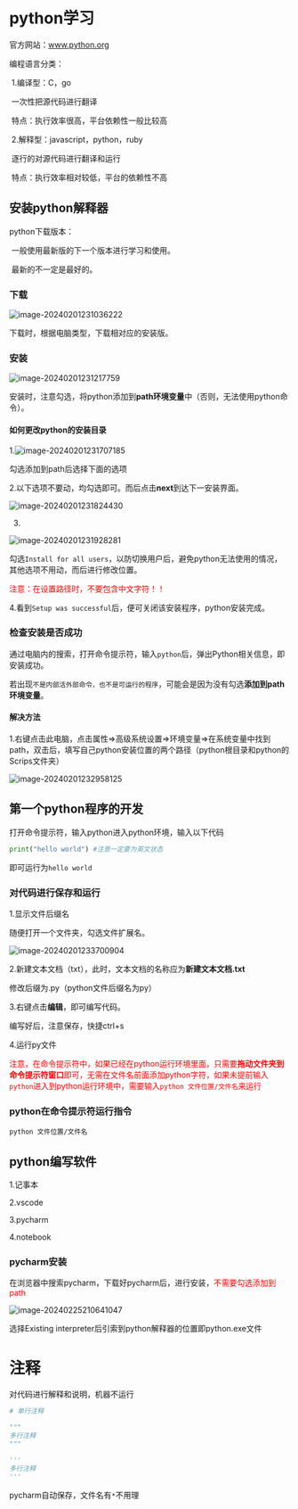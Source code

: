# python学习

官方网站：www.python.org

编程语言分类：

​	1.编译型：C，go

​		一次性把源代码进行翻译

​		特点：执行效率很高，平台依赖性一般比较高

​	2.解释型：javascript，python，ruby

​		逐行的对源代码进行翻译和运行

​		特点：执行效率相对较低，平台的依赖性不高

## 安装python解释器

python下载版本：

​	一般使用最新版的下一个版本进行学习和使用。

​	最新的不一定是最好的。

### 下载

![image-20240201231036222](./assets/image-20240201231036222-1706802332786-1.png)

下载时，根据电脑类型，下载相对应的安装版。

### 安装

![image-20240201231217759](.\assets\image-20240201231217759.png)

安装时，注意勾选，将python添加到**path环境变量**中（否则，无法使用python命令）。

#### 如何更改python的安装目录

1.![image-20240201231707185](.\assets\image-20240201231707185.png)

勾选添加到path后选择下面的选项

2.以下选项不要动，均勾选即可。而后点击**next**到达下一安装界面。

![image-20240201231824430](.\assets\image-20240201231824430.png)

3.

![image-20240201231928281](.\assets\image-20240201231928281.png)

勾选`Install for all users`，以防切换用户后，避免python无法使用的情况，其他选项不用动，而后进行修改位置。

<font color=red>注意：在设置路径时，不要包含中文字符！！</font>

4.看到`Setup was successful`后，便可关闭该安装程序，python安装完成。

### 检查安装是否成功

通过电脑内的搜索，打开命令提示符，输入`python`后，弹出Python相关信息，即安装成功。

若出现`不是内部活外部命令，也不是可运行的程序`，可能会是因为没有勾选**添加到path环境变量**。

#### 解决方法

1.右键点击此电脑，点击属性=>高级系统设置=>环境变量=>在系统变量中找到path，双击后，填写自己python安装位置的两个路径（python根目录和python的Scrips文件夹）

![image-20240201232958125](.\assets\image-20240201232958125.png)

## 第一个python程序的开发

打开命令提示符，输入python进入python环境，输入以下代码

```python
print("hello world") #注意一定要为英文状态
```

即可运行为`hello world`

### 对代码进行保存和运行

1.显示文件后缀名

随便打开一个文件夹，勾选文件扩展名。

![image-20240201233700904](.\assets\image-20240201233700904.png)

2.新建文本文档（txt），此时，文本文档的名称应为**新建文本文档.txt**

修改后缀为.py（python文件后缀名为py）

3.右键点击**编辑**，即可编写代码。

编写好后，注意保存，快捷ctrl+s

4.运行py文件

<font color=red>注意，在命令提示符中，如果已经在python运行环境里面，只需要**拖动文件夹到命令提示符窗口**即可，无需在文件名前面添加python字符，如果未提前输入`python`进入到python运行环境中，需要输入`python 文件位置/文件名`来运行</font>

### python在命令提示符运行指令

`python 文件位置/文件名`

## python编写软件

1.记事本

2.vscode

3.pycharm

4.notebook

### pycharm安装

在浏览器中搜索pycharm，下载好pycharm后，进行安装，<font color=red>不需要勾选添加到path</font>

![image-20240225210641047](./assets/image-20240225210641047.png)

选择Existing interpreter后引索到python解释器的位置即python.exe文件

# 注释

对代码进行解释和说明，机器不运行

```python
# 单行注释

"""
多行注释
"""

'''
多行注释
'''
```

pycharm自动保存，文件名有`*`不用理


